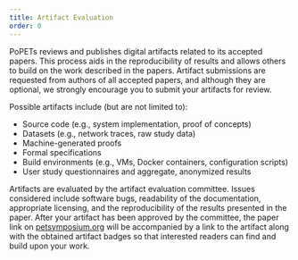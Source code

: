 ```yaml
---
title: Artifact Evaluation
order: 0
---
```


PoPETs reviews and publishes digital artifacts related to its accepted papers.
This process aids in the reproducibility of results and allows others to build
on the work described in the papers. Artifact submissions are requested from
authors of all accepted papers, and although they are optional, we strongly
encourage you to submit your artifacts for review.

Possible artifacts include (but are not limited to):

- Source code (e.g., system implementation, proof of concepts)
- Datasets (e.g., network traces, raw study data)
- Machine-generated proofs
- Formal specifications
- Build environments (e.g., VMs, Docker containers, configuration scripts)
- User study questionnaires and aggregate, anonymized results

Artifacts are evaluated by the artifact evaluation committee. Issues considered
include software bugs, readability of the documentation, appropriate licensing,
and the reproducibility of the results presented in the paper. After your
artifact has been approved by the committee, the paper link on
[petsymposium.org](https://petsymposium.org) will be accompanied by a link to
the artifact along with the obtained artifact badges so that interested readers
can find and build upon your work.